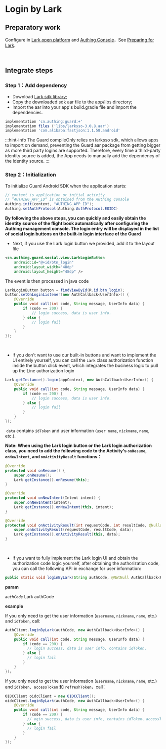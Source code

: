 # Login by Lark

<LastUpdated/>

## Preparatory work

Configure in [Lark open platform](https://open.feishu.cn/app) and [Authing Console](https://authing.cn/)，See [Preparing for Lark](../../../guides/connections/enterprise/lark-internal/README.md).

<br>

## Integrate steps

### Step 1：Add dependency

- Download [Lark sdk library](https://sf3-cn.feishucdn.com/obj/lark-eco-passport/LarkSSOSDKAndroid-3.0.8.zip);
- Copy the downloaded sdk aar file to the app/libs directory;
- Import the aar into your app's build.gradle file and import the dependencies.

```groovy
implementation 'cn.authing:guard:+'
implementation files ('libs/larksso-3.0.8.aar')
implementation 'com.alibaba:fastjson:1.1.58.android'
```

:::hint-info
The Guard compileOnly relies on larksso sdk, which allows apps to import on demand, preventing the Guard aar package from getting bigger as more third party logins are supported. Therefore, every time a third-party identity source is added, the App needs to manually add the dependency of the identity source.
:::

### Step 2：Initialization 

To initialize Guard Android SDK when the application starts:

```java
// context is application or initial activity
// ”AUTHING_APP_ID“ is obtained from the Authing console
Authing.init(context, "AUTHING_APP_ID");
Authing.setAuthProtocol(Authing.AuthProtocol.EOIDC)
```



**By following the above steps, you can quickly and easily obtain the identity source of the flight book automatically after configuring the Authing management console. The login entry will be displayed in the list of social login buttons on the built-in login interface of the Guard**




- Next, if you use the Lark login button we provided, add it to the layout file

```xml
<cn.authing.guard.social.view.LarkLoginButton
    android:id="@+id/btn_login"
    android:layout_width="48dp"
    android:layout_height="48dp" />
```

The event is then processed in java code

```java
LarkLoginButton button = findViewById(R.id.btn_login);
button.setOnLoginListener(new AuthCallback<UserInfo>() {
    @Override
    public void call(int code, String message, UserInfo data) {
      	if (code == 200) {
        	// login success, data is user info.
       	} else {
        	// login fail
      	}
    }
});
```

<br>

- If you don't want to use our built-in buttons and want to implement the UI entirely yourself, you can call the `Lark` class authorization function inside the button click event, which integrates the business logic to pull up the Line authorization login

```java
Lark.getInstance().login(appContext, new AuthCallback<UserInfo>() {
    @Override
    public void call(int code, String message, UserInfo data) {
        if (code == 200) {
        	// login success, data is user info.
       	} else {
        	// login fail
      	}
    }
});
```

​	`data` contains `idToken` and user information (`user name`, `nickname`, `name`, etc.).



**Note: When using the Lark login button or the Lark login authorization class, you need to add the following code to the Activity's `onResume`, `onNewIntent`, and `onActivityResult` functions：**

```java
@Override
protected void onResume() {
    super.onResume();
    Lark.getInstance().onResume(this);
}

@Override
protected void onNewIntent(Intent intent) {
    super.onNewIntent(intent);
    Lark.getInstance().onNewIntent(this, intent);
}

@Override
protected void onActivityResult(int requestCode, int resultCode, @Nullable Intent data) {
    super.onActivityResult(requestCode, resultCode, data);
    Lark.getInstance().onActivityResult(this, data);
}
```

<br>

- If you want to fully implement the Lark login UI and obtain the authorization code logic yourself, after obtaining the authorization code, you can call the following API in exchange for user information:

```java
public static void loginByLark(String authCode, @NotNull AuthCallback<UserInfo> callback)
```

**param**

*`authCode`* Lark authCode

**example**

If you only need to get the user information (`username`, `nickname`, `name`, etc.) and `idToken`, call:

```java
AuthClient.loginByLark(authCode, new AuthCallback<UserInfo>() {
    @Override
    public void call(int code, String message, UserInfo data) {
        if (code == 200) {
          // login success, data is user info, contains idToken.
        } else {
          // login fail
        }
    }
});
```

If you only need to get the user information (`username`, `nickname`, `name`, etc.) and `idToken`、`accessToken` 和 `refreshToken`，call：

```java
OIDCClient oidcClient = new OIDCClient();
oidcClient.loginByLark(authCode, new AuthCallback<UserInfo>() {
    @Override
    public void call(int code, String message, UserInfo data) {
        if (code == 200) {
          // ogin success, data is user info, contains idToken、accessToken and refreshToken.
        } else {
          // login fail
        }
    }
});
```

